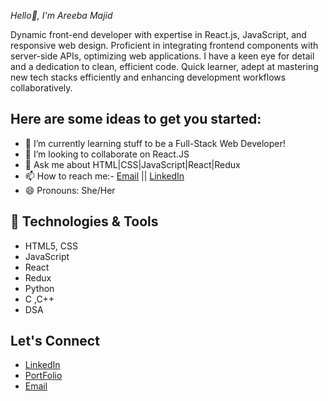 *Hello👋, I'm Areeba Majid*

Dynamic front-end developer with expertise in React.js, JavaScript, and responsive web design. Proficient in integrating frontend components with server-side APIs, optimizing web applications. I have a keen eye for detail and a dedication to clean, efficient code. Quick learner, adept at mastering new tech stacks efficiently and enhancing development workflows collaboratively.

## Here are some ideas to get you started:
- 🌱 I’m currently learning stuff to be a Full-Stack Web Developer!
- 👯 I’m looking to collaborate on React.JS
- 💬 Ask me about HTML|CSS|JavaScript|React|Redux
- 📫 How to reach me:- [Email](mailto:areebamajid04@gmail.com) ||  [LinkedIn](https://www.linkedin.com/in/areeba-majid04/)
- 😄 Pronouns: She/Her


## 🔧 Technologies & Tools
- HTML5, CSS
- JavaScript
- React
- Redux
- Python
- C ,C++
- DSA

## Let's Connect
- [LinkedIn](https://www.linkedin.com/in/areeba-majid04/)
- [PortFolio](https://areebamajid-15.github.io/AreebaMajid/)
- [Email](mailto:areebamajid04@gmail.com)

